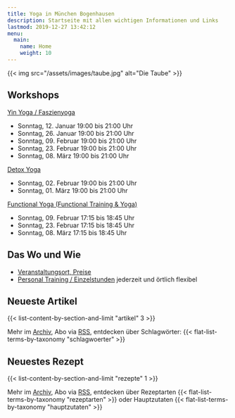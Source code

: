 ```yaml
---
title: Yoga in München Bogenhausen
description: Startseite mit allen wichtigen Informationen und Links
lastmod: 2019-12-27 13:42:12
menu:
  main:
    name: Home
    weight: 10
---
```


{{< img src="/assets/images/taube.jpg" alt="Die Taube" >}}


## Workshops

[Yin Yoga / Faszienyoga][7]

- Sonntag, 12. Januar 19:00 bis 21:00 Uhr
- Sonntag, 26. Januar 19:00 bis 21:00 Uhr
- Sonntag, 09. Februar 19:00 bis 21:00 Uhr
- Sonntag, 23. Februar 19:00 bis 21:00 Uhr
- Sonntag, 08. März 19:00 bis 21:00 Uhr


[Detox Yoga][6]

- Sonntag, 02. Februar 19:00 bis 21:00 Uhr
- Sonntag, 01. März 19:00 bis 21:00 Uhr


[Functional Yoga (Functional Training & Yoga)][8]

- Sonntag, 09. Februar 17:15 bis 18:45 Uhr
- Sonntag, 23. Februar 17:15 bis 18:45 Uhr
- Sonntag, 08. März 17:15 bis 18:45 Uhr



[6]: /workshops/#detoxyogaworkshop
[7]: /workshops/#yinyogaworkshop
[8]: /functional-training


## Das Wo und Wie

- [Veranstaltungsort, Preise][9]
- [Personal Training / Einzelstunden][1] jederzeit und örtlich flexibel

[9]: /workshops/#konditionen
[1]: /personal-training


## Neueste Artikel

{{< list-content-by-section-and-limit "artikel" 3 >}}

Mehr im [Archiv][10], Abo via [RSS][11], entdecken über Schlagwörter: {{< flat-list-terms-by-taxonomy "schlagwoerter" >}}

[10]: /artikel/
[11]: /artikel/index.xml


## Neuestes Rezept

{{< list-content-by-section-and-limit "rezepte" 1 >}}

Mehr im [Archiv][12], Abo via [RSS][13], entdecken über Rezeptarten {{< flat-list-terms-by-taxonomy "rezeptarten" >}} oder Hauptzutaten {{< flat-list-terms-by-taxonomy "hauptzutaten" >}}

[12]: /rezepte/
[13]: /rezepte/index.xml
